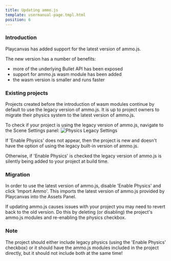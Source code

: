 ```yaml
---
title: Updating ammo.js
template: usermanual-page.tmpl.html
position: 6
---
```


### Introduction

Playcanvas has added support for the latest version of ammo.js.

The new version has a number of benefits:
* more of the underlying Bullet API has been exposed
* support for ammo.js wasm module has been added
* the wasm version is smaller and runs faster

### Existing projects

Projects created before the introduction of wasm modules continue by default to use the legacy version of ammo.js. It is up to project owners to migrate their physics system to the latest version of ammo.js.

To check if your project is using the legacy version of ammo.js, navigate to the Scene Settings panel:
![Physics Legacy Settings][1]

If 'Enable Physics' does not appear, then the project is new and doesn't have the option of using the legacy built-in version of ammo.js.

Otherwise, if 'Enable Physics' is checked the legacy version of ammo.js is silently being added to your project at build time.

### Migration

In order to use the latest version of ammo.js, disable 'Enable Physics' and click 'Import Ammo'. This imports the latest version of ammo.js provided by Playcanvas into the Assets Panel.

If updating ammo.js causes issues with your project you may need to revert back to the old version. Do this by deleting (or disabling) the project's ammo.js modules and re-enabling the physics checkbox.

### Note

The project should either include legacy physics (using the 'Enable Physics' checkbox) or it should have the ammo.js modules included in the project directly, but it should not include both at the same time!

[1]: /images/user-manual/physics/physics-legacy-settings.png

